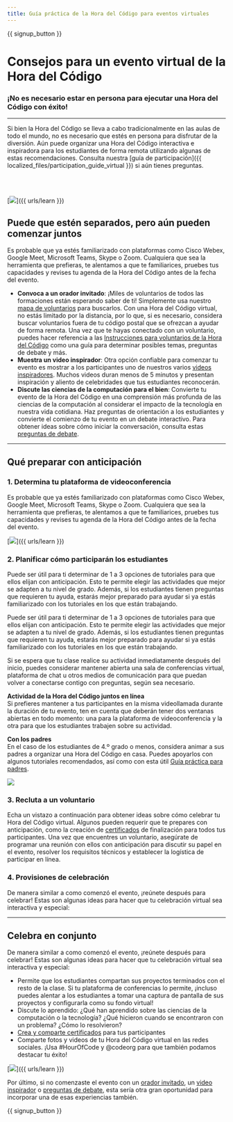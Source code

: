 ```yaml
---
title: Guía práctica de la Hora del Código para eventos virtuales
---
```


{{ signup_button }}

# Consejos para un evento virtual de la Hora del Código

### ¡No es necesario estar en persona para ejecutar una Hora del Código con éxito!

***

Si bien la Hora del Código se lleva a cabo tradicionalmente en las aulas de todo el mundo, no es necesario que estés en persona para disfrutar de la diversión. Aún puede organizar una Hora del Código interactiva e inspiradora para los estudiantes de forma remota utilizando algunas de estas recomendaciones.  Consulta nuestra [guía de participación]({{ localized_files/participation_guide_virtual }}) si aún tienes preguntas.

<br><br>

[<img src="/images/fit-600/Marketing/pexels-andrea-piacquadio-3762940.jpg" />]({{ urls/learn }})

## Puede que estén separados, pero aún pueden comenzar juntos
Es probable que ya estés familiarizado con plataformas como Cisco Webex, Google Meet, Microsoft Teams, Skype o Zoom. Cualquiera que sea la herramienta que prefieras, te alentamos a que te familiarices, pruebes tus capacidades y revises tu agenda de la Hora del Código antes de la fecha del evento.

<ul>
<li><b>Convoca a un orador invitado</b>: ¡Miles de voluntarios de todos las formaciones están esperando saber de ti! Simplemente usa nuestro <a href="https://code.org/volunteer/local">mapa de voluntarios</a> para buscarlos. Con una Hora del Código virtual, no estás limitado por la distancia, por lo que, si es necesario, considera buscar voluntarios fuera de tu código postal que se ofrezcan a ayudar de forma remota. Una vez que te hayas conectado con un voluntario, puedes hacer referencia a las <a href="http://hourofcode.com/us/how-to/volunteers">Instrucciones para voluntarios de la Hora del Código</a> como una guía para determinar posibles temas, preguntas de debate y más.</li>
<li><b>Muestra un video inspirador</b>: Otra opción confiable para comenzar tu evento es mostrar a los participantes uno de nuestros varios <a href="http://hourofcode.com/us/promote/resources#videos">videos inspiradores</a>. Muchos videos duran menos de 5 minutos y presentan inspiración y aliento de celebridades que tus estudiantes reconocerán.</li>
<li><b>Discute las ciencias de la computación para el bien</b>: Convierte tu evento de la Hora del Código en una comprensión más profunda de las ciencias de la computación al considerar el impacto de la tecnología en nuestra vida cotidiana. Haz preguntas de orientación a los estudiantes y convierte el comienzo de tu evento en un debate interactivo. Para obtener ideas sobre cómo iniciar la conversación, consulta estas <a href="https://code.org/csforgood#prompts">preguntas de debate</a>.</li>
</ul>

---

## Qué preparar con anticipación

### 1. Determina tu plataforma de videoconferencia
Es probable que ya estés familiarizado con plataformas como Cisco Webex, Google Meet, Microsoft Teams, Skype o Zoom. Cualquiera que sea la herramienta que prefieras, te alentamos a que te familiarices, pruebes tus capacidades y revises tu agenda de la Hora del Código antes de la fecha del evento.

[<img src="/images/fit-600/Marketing/photo-of-boy-video-calling-with-a-woman-4145197.jpg" />]({{ urls/learn }})

### 2. Planificar cómo participarán los estudiantes
Puede ser útil para ti determinar de 1 a 3 opciones de tutoriales para que ellos elijan con anticipación. Esto te permite elegir las actividades que mejor se adapten a tu nivel de grado. Además, si los estudiantes tienen preguntas que requieren tu ayuda, estarás mejor preparado para ayudar si ya estás familiarizado con los tutoriales en los que están trabajando.

Puede ser útil para ti determinar de 1 a 3 opciones de tutoriales para que ellos elijan con anticipación. Esto te permite elegir las actividades que mejor se adapten a tu nivel de grado. Además, si los estudiantes tienen preguntas que requieren tu ayuda, estarás mejor preparado para ayudar si ya estás familiarizado con los tutoriales en los que están trabajando.

Si se espera que tu clase realice su actividad inmediatamente después del inicio, puedes considerar mantener abierta una sala de conferencias virtual, plataforma de chat u otros medios de comunicación para que puedan volver a conectarse contigo con preguntas, según sea necesario.

**Actividad de la Hora del Código juntos en línea** <br> Si prefieres mantener a tus participantes en la misma videollamada durante la duración de tu evento, ten en cuenta que deberán tener dos ventanas abiertas en todo momento: una para la plataforma de videoconferencia y la otra para que los estudiantes trabajen sobre su actividad.

**Con los padres** <br> En el caso de los estudiantes de 4.º grado o menos, considera animar a sus padres a organizar una Hora del Código en casa. Puedes apoyarlos con algunos tutoriales recomendados, así como con esta útil <a href="https://hourofcode.com/us/how-to/parents">Guía práctica para padres</a>.

[<img src="/images/fit-600/Marketing//happy-father-and-child-browsing-laptop-in-bedroom-4545778.jpg" />](https://hourofcode.com/us/how-to/parents)

### 3. Recluta a un voluntario
Echa un vistazo a continuación para obtener ideas sobre cómo celebrar tu Hora del Código virtual. Algunos pueden requerir que te prepares con anticipación, como la creación de <a href="https://code.org/certificates">certificados</a> de finalización para todos tus participantes. Una vez que encuentres un voluntario, asegúrate de programar una reunión con ellos con anticipación para discutir su papel en el evento, resolver los requisitos técnicos y establecer la logística de participar en línea.

### 4. Provisiones de celebración
De manera similar a como comenzó el evento, ¡reúnete después para celebrar! Estas son algunas ideas para hacer que tu celebración virtual sea interactiva y especial:

---

## Celebra en conjunto

De manera similar a como comenzó el evento, ¡reúnete después para celebrar! Estas son algunas ideas para hacer que tu celebración virtual sea interactiva y especial:

- Permite que los estudiantes compartan sus proyectos terminados con el resto de la clase. Si tu plataforma de conferencias lo permite, ¡incluso puedes alentar a los estudiantes a tomar una captura de pantalla de sus proyectos y configurarla como su fondo virtual!
- Discute lo aprendido: ¿Qué han aprendido sobre las ciencias de la computación o la tecnología? ¿Qué hicieron cuando se encontraron con un problema? ¿Cómo lo resolvieron?
- <a href="https://code.org/certificates">Crea y comparte certificados</a> para tus participantes
- Comparte fotos y videos de tu Hora del Código virtual en las redes sociales. ¡Usa #HourOfCode y @codeorg para que también podamos destacar tu éxito!

[<img src="/images/fit-600/Marketing/g8TUlHzF.jpeg" />]({{ urls/learn }})

Por último, si no comenzaste el evento con un <a href="https://code.org/volunteer/local">orador invitado</a>, un <a href="https://hourofcode.com/us/promote/resources#">video inspirador</a> o <a href="https://code.org/csforgood#prompts">preguntas de debate</a>, esta sería otra gran oportunidad para incorporar una de esas experiencias también.

{{ signup_button }}

